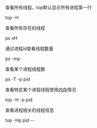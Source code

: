 查看所有线程，top默认显示所有进程第一行

top -H

查看所有存在的线程

ps xH

通过进程id查看线程数量

ps -mp

查看某个进程线程数

ps -T -p pid

查看特定某个进程线程使用[内存](https://so.csdn.net/so/search?q=内存&spm=1001.2101.3001.7020)情况

top -H -p pid

查看进程相关的线程信息

 top -Hp pid    --